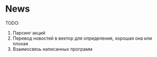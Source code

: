 # News

TODO:

1) Парсинг акций
2) Перевод новостей в вектор для определения, хорошая она или плохая
3) Взаимосвязь написанных программ
